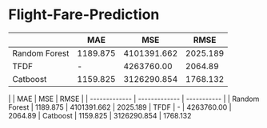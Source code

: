 # Flight-Fare-Prediction


|                 |     MAE    |      MSE      |    RMSE     
| --------------- | ---------- | ------------- | ----------- 
|  Random Forest  |  1189.875  |  4101391.662  |   2025.189  
|  TFDF           |   -        |  4263760.00   |   2064.89   
|  Catboost       |  1159.825  |  3126290.854  |   1768.132  


|               |     MAE    |  MSE  |  RMSE    |
| ------------- | ------------- | ----------- | 
| Random Forest  | 1189.875  | 4101391.662  |  2025.189
| TFDF  |  -  |  4263760.00  |  2064.89
| Catboost  | 1159.825	  |  3126290.854  | 1768.132

